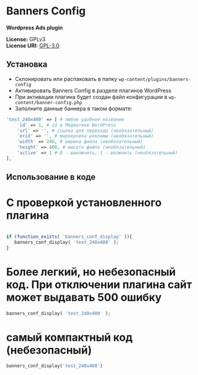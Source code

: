 # Banners Config

**Wordpress Ads plugin**

**License:** GPLv3  
**License URI:** [GPL-3.0](https://www.gnu.org/licenses/gpl-3.0.html)

## Установка

- Склонировать или распаковать в папку `wp-content/plugins/banners-config`
- Активировать Banners Config в разделе плагинов WordPress
- При активации плагина будет создан файл конфигурации в `wp-content/banner-config.php`
- Заполните данные баннера в таком формате:

```php
'test_240x400' => [ # любое удобное название
    'id' => 1, # id в Медиатеке WordPress
    'url' => '', # ссылка для перехода (необязательный)
    'erid' => '', # маркеровка рекламы (необязательный)
    'width' => 240, # ширина файла (необязательный)
    'height' => 400, # высота файла (необязательный)
    'active' => 1 # 0 - выключить, 1 - включить (необязательный)
],
```

## Использование в коде


# С проверкой установленного плагина

```php

if (function_exists( 'banners_conf_display' )){
   banners_conf_display( 'test_240x400' );
}
```
# Более легкий, но небезопасный код. При отключении плагина сайт может выдавать 500 ошибку

```php
banners_conf_display( 'test_240x400' );
```

# самый компактный код (небезопасный)
```php
banners_conf_display('test_240x400')
```

